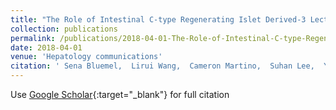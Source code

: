 ```yaml
---
title: "The Role of Intestinal C-type Regenerating Islet Derived-3 Lectins for Nonalcoholic Steatohepatitis"
collection: publications
permalink: /publications/2018-04-01-The-Role-of-Intestinal-C-type-Regenerating-Islet-Derived-3-Lectins-for-Nonalcoholic-Steatohepatitis
date: 2018-04-01
venue: 'Hepatology communications'
citation: ' Sena Bluemel,  Lirui Wang,  Cameron Martino,  Suhan Lee,  Yanhan Wang,  Brandon Williams,  Angela Horvath,  Vanessa Stadlbauer,  Karsten Zengler,  Bernd Schnabl, &quot;The Role of Intestinal C-type Regenerating Islet Derived-3 Lectins for Nonalcoholic Steatohepatitis.&quot; Hepatology communications, 2018.'
---
```

Use [Google Scholar](https://scholar.google.com/scholar?q=The+Role+of+Intestinal+C+type+Regenerating+Islet+Derived+3+Lectins+for+Nonalcoholic+Steatohepatitis){:target="_blank"} for full citation